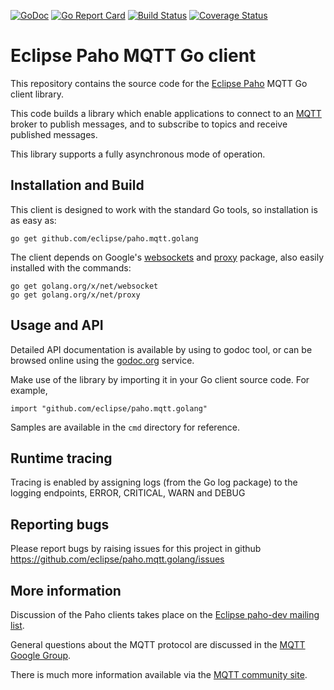 
[![GoDoc](https://godoc.org/github.com/eclipse/paho.mqtt.golang?status.svg)](https://godoc.org/github.com/eclipse/paho.mqtt.golang)
[![Go Report Card](https://goreportcard.com/badge/github.com/eclipse/paho.mqtt.golang)](https://goreportcard.com/report/github.com/eclipse/paho.mqtt.golang)
[![Build Status](https://travis-ci.org/eclipse/paho.mqtt.golang.svg?branch=master)](https://travis-ci.org/eclipse/paho.mqtt.golang)
[![Coverage Status](https://coveralls.io/repos/github/eclipse/paho.mqtt.golang/badge.svg?branch=master)](https://coveralls.io/github/eclipse/paho.mqtt.golang?branch=master)


Eclipse Paho MQTT Go client
===========================


This repository contains the source code for the [Eclipse Paho](http://eclipse.org/paho) MQTT Go client library.

This code builds a library which enable applications to connect to an [MQTT](http://mqtt.org) broker to publish messages, and to subscribe to topics and receive published messages.

This library supports a fully asynchronous mode of operation.


Installation and Build
----------------------

This client is designed to work with the standard Go tools, so installation is as easy as:

```
go get github.com/eclipse/paho.mqtt.golang
```

The client depends on Google's [websockets](https://godoc.org/golang.org/x/net/websocket) and [proxy](https://godoc.org/golang.org/x/net/proxy) package,
also easily installed with the commands:

```
go get golang.org/x/net/websocket
go get golang.org/x/net/proxy
```


Usage and API
-------------

Detailed API documentation is available by using to godoc tool, or can be browsed online
using the [godoc.org](http://godoc.org/github.com/eclipse/paho.mqtt.golang) service.

Make use of the library by importing it in your Go client source code. For example,
```
import "github.com/eclipse/paho.mqtt.golang"
```

Samples are available in the `cmd` directory for reference.


Runtime tracing
---------------

Tracing is enabled by assigning logs (from the Go log package) to the logging endpoints, ERROR, CRITICAL, WARN and DEBUG


Reporting bugs
--------------

Please report bugs by raising issues for this project in github https://github.com/eclipse/paho.mqtt.golang/issues


More information
----------------

Discussion of the Paho clients takes place on the [Eclipse paho-dev mailing list](https://dev.eclipse.org/mailman/listinfo/paho-dev).

General questions about the MQTT protocol are discussed in the [MQTT Google Group](https://groups.google.com/forum/?hl=en-US&fromgroups#!forum/mqtt).

There is much more information available via the [MQTT community site](http://mqtt.org).
